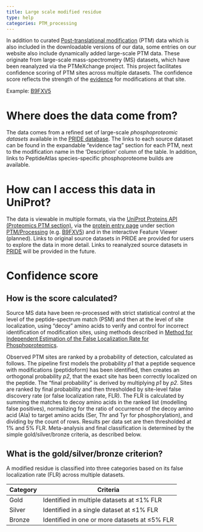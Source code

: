 ```yaml
---
title: Large scale modified residue
type: help
categories: PTM_processing
---
```


In addition to curated [Post-translational modification](https://www.uniprot.org/help/post-translational_modification) (PTM) data which is also included in the downloadable versions of our data, some entries on our website also include dynamically added large-scale PTM data. These originate from large-scale mass-spectrometry (MS) datasets, which have been reanalyzed via the PTMeXchange project. This project facilitates confidence scoring of PTM sites across multiple datasets. The confidence score reflects the strength of the [evidence](https://www.uniprot.org/help/evidences) for modifications at that site. 

Example: [B9FXV5](https://www.uniprot.org/uniprotkb/B9FXV5/entry#ptm_processing)

# Where does the data come from?

The data comes from a refined set of large-scale *phosphoproteomic datasets* available in the [PRIDE database](https://www.ebi.ac.uk/pride/). The links to each source dataset can be found in the expandable “evidence tag” section for each PTM, next to the modification name in the ‘Description’ column of the table. In addition, links to PeptideAtlas species-specific phosphoproteome builds are available.

# How can I access this data in UniProt?

The data is viewable in multiple formats, via the [UniProt Proteins API (Proteomics PTM section)](https://www.ebi.ac.uk/proteins/api/doc/), via the [protein entry page](https://www.uniprot.org/help/explore_uniprotkb_entry) under section [PTM/Processing](https://www.uniprot.org/help/ptm_processing_section) (e.g. [B9FXV5](https://www.uniprot.org/uniprotkb/B9FXV5/entry#ptm_processing)) and in the interactive Feature Viewer (planned). Links to original source datasets in PRIDE are provided for users to explore the data in more detail. Links to reanalyzed source datasets in [PRIDE](https://www.ebi.ac.uk/pride/) will be provided in the future.


# Confidence score

## How is the score calculated?
Source MS data have been re-processed with strict statistical control at the level of the peptide-spectrum match (PSM) and then at the level of site localization, using “decoy” amino acids to verify and control for incorrect identification of modification sites, using methods described in [Method for Independent Estimation of the False Localization Rate for Phosphoproteomics](https://pubs.acs.org/doi/full/10.1021/acs.jproteome.1c00827).

Observed PTM sites are ranked by a probability of detection, calculated as follows. The pipeline first models the probability *p1* that a peptide sequence with modifications (peptidoform) has been identified, then creates an orthogonal probability *p2*, that the exact site has been correctly localized on the peptide. The “final probability” is derived by multiplying *p1* by *p2*. Sites are ranked by final probability and then thresholded by site-level false discovery rate (or false localization rate, FLR). The FLR is calculated by summing the matches to decoy amino acids in the ranked list (modelling false positives), normalizing for the ratio of occurrence of the decoy amino acid (Ala) to target amino acids (Ser, Thr and Tyr for phosphorylation), and dividing by the count of rows. Results per data set are then thresholded at 1% and 5% FLR. Meta-analysis and final classification is determined by the simple gold/silver/bronze criteria, as described below.

## What is the gold/silver/bronze criterion?

A modified residue is classified into three categories based on its false localization rate (FLR) across multiple datasets.

| Category | Criteria                                      |
|----------|-----------------------------------------------|
| Gold     | Identified in multiple datasets at ≤1% FLR    |
| Silver   | Identified in a single dataset at ≤1% FLR     |
| Bronze   | Identified in one or more datasets at ≤5% FLR |

